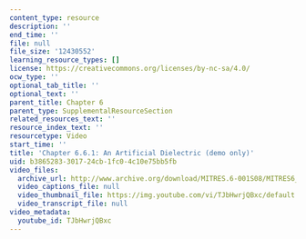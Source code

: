 ```yaml
---
content_type: resource
description: ''
end_time: ''
file: null
file_size: '12430552'
learning_resource_types: []
license: https://creativecommons.org/licenses/by-nc-sa/4.0/
ocw_type: ''
optional_tab_title: ''
optional_text: ''
parent_title: Chapter 6
parent_type: SupplementalResourceSection
related_resources_text: ''
resource_index_text: ''
resourcetype: Video
start_time: ''
title: 'Chapter 6.6.1: An Artificial Dielectric (demo only)'
uid: b3865283-3017-24cb-1fc0-4c10e75bb5fb
video_files:
  archive_url: http://www.archive.org/download/MITRES.6-001S08/MITRES6_001S08_6-6-1_demo_220k.mp4
  video_captions_file: null
  video_thumbnail_file: https://img.youtube.com/vi/TJbHwrjQBxc/default.jpg
  video_transcript_file: null
video_metadata:
  youtube_id: TJbHwrjQBxc
---
```

